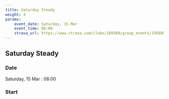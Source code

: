 ```yaml
---
title: Saturday Steady 
weight: 4
params:
    event_date: Saturday, 15 Mar
    event_time: 08:00
    strava_url: https://www.strava.com/clubs/189380/group_events/1956051
---
```


## Saturday Steady  



### Date

Saturday, 15 Mar : 08:00

### Start




